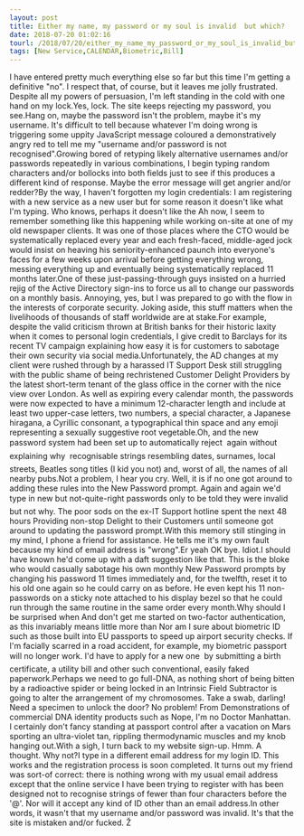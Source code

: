 ```yaml
---
layout: post
title: Either my name, my password or my soul is invalid  but which?
date: 2018-07-20 01:02:16
tourl: /2018/07/20/either_my_name_my_password_or_my_soul_is_invalid_but_which/
tags: [New Service,CALENDAR,Biometric,Bill]
---
```

I have entered pretty much everything else so far but this time I'm getting a definitive "no". I respect that, of course, but it leaves me jolly frustrated. Despite all my powers of persuasion, I'm left standing in the cold with one hand on my lock.Yes, lock. The site keeps rejecting my password, you see.Hang on, maybe the password isn't the problem, maybe it's my username. It's difficult to tell because whatever I'm doing wrong is triggering some uppity JavaScript message coloured a demonstratively angry red to tell me my "username and/or password is not recognised".Growing bored of retyping likely alternative usernames and/or passwords repeatedly in various combinations, I begin typing random characters and/or bollocks into both fields just to see if this produces a different kind of response. Maybe the error message will get angrier and/or redder?By the way, I haven't forgotten my login credentials: I am registering with a new service as a new user but for some reason it doesn't like what I'm typing. Who knows, perhaps it doesn't like the Ah now, I seem to remember something like this happening while working on-site at one of my old newspaper clients. It was one of those places where the CTO would be systematically replaced every year and each fresh-faced, middle-aged jock would insist on heaving his seniority-enhanced paunch into everyone's faces for a few weeks upon arrival before getting everything wrong, messing everything up and eventually being systematically replaced 11 months later.One of these just-passing-through guys insisted on a hurried rejig of the Active Directory sign-ins to force us all to change our passwords on a monthly basis. Annoying, yes, but I was prepared to go with the flow in the interests of corporate security. Joking aside, this stuff matters when the livelihoods of thousands of staff worldwide are at stake.For example, despite the valid criticism thrown at British banks for their historic laxity when it comes to personal login credentials, I give credit to Barclays for its recent TV campaign explaining how easy it is for customers to sabotage their own security via social media.Unfortunately, the AD changes at my client were rushed through by a harassed IT Support Desk still struggling with the public shame of being rechristened Customer Delight Providers by the latest short-term tenant of the glass office in the corner with the nice view over London. As well as expiring every calendar month, the passwords were now expected to have a minimum 12-character length and include at least two upper-case letters, two numbers, a special character, a Japanese hiragana, a Cyrillic consonant, a typographical thin space and any emoji representing a sexually suggestive root vegetable.Oh, and the new password system had been set up to automatically reject  again without explaining why  recognisable strings resembling dates, surnames, local streets, Beatles song titles (I kid you not) and, worst of all, the names of all nearby pubs.Not a problem, I hear you cry. Well, it is if no one got around to adding these rules into the New Password prompt. Again and again we'd type in new but not-quite-right passwords only to be told they were invalid  but not why. The poor sods on the ex-IT Support hotline spent the next 48 hours Providing non-stop Delight to their Customers until someone got around to updating the password prompt.With this memory still stinging in my mind, I phone a friend for assistance. He tells me it's my own fault because my kind of email address is "wrong".Er yeah OK bye. Idiot.I should have known he'd come up with a daft suggestion like that. This is the bloke who would casually sabotage his own monthly New Password prompts by changing his password 11 times immediately and, for the twelfth, reset it to his old one again so he could carry on as before. He even kept his 11 non-passwords on a sticky note attached to his display bezel so that he could run through the same routine in the same order every month.Why should I be surprised when And don't get me started on two-factor authentication, as this invariably means little more than Nor am I sure about biometric ID such as those built into EU passports to speed up airport security checks. If I'm facially scarred in a road accident, for example, my biometric passport will no longer work. I'd have to apply for a new one  by submitting a birth certificate, a utility bill and other such conventional, easily faked paperwork.Perhaps we need to go full-DNA, as nothing short of being bitten by a radioactive spider or being locked in an Intrinsic Field Subtractor is going to alter the arrangement of my chromosomes. Take a swab, darling! Need a specimen to unlock the door? No problem! From Demonstrations of commercial DNA identity products such as Nope, I'm no Doctor Manhattan. I certainly don't fancy standing at passport control after a vacation on Mars sporting an ultra-violet tan, rippling thermodynamic muscles and my knob hanging out.With a sigh, I turn back to my website sign-up. Hmm. A thought. Why not?I type in a different email address for my login ID. This works and the registration process is soon completed. It turns out my friend was sort-of correct: there is nothing wrong with my usual email address except that the online service I have been trying to register with has been designed not to recognise strings of fewer than four characters before the '@'. Nor will it accept any kind of ID other than an email address.In other words, it wasn't that my username and/or password was invalid. It's that the site is mistaken and/or fucked. Ž